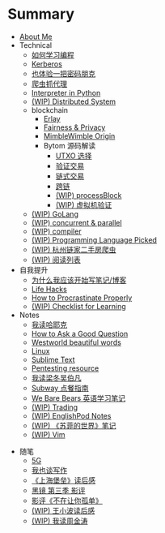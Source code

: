 # Summary

* [About Me](README.md)
* Technical
    - [如何学习编程](technical/programming.md)
    - [Kerberos](technical/kerberos.md)
    - [也体验一把密码朋克](technical/cypher-punk.md)
    - [爬虫抓代理](technical/proxy-crawler.md)
    - [Interpreter in Python](technical/py-interpreter.md)
    - [(WIP) Distributed System](technical/distcomp.md)
    - blockchain
        + [Erlay](technical/blockchain/erlay.md)
        + [Fairness & Privacy](technical/blockchain/fairness_privacy.md)
        - [MimbleWimble Origin](technical/blockchain/mimblewimble-origin.md)
        * Bytom 源码解读
            + [UTXO 选择](technical/blockchain/bytom/utxo-selection.md)
            + [验证交易](technical/blockchain/bytom/validate-tx.md)
            + [链式交易](technical/blockchain/bytom/chained-tx.md)
            + [跨链](technical/blockchain/bytom/cross-chain.md)
            + [(WIP) processBlock](technical/blockchain/bytom/process-block.md)
            + [(WIP) 虚拟机验证](technical/blockchain/bytom/vm-verification.md)
    - [(WIP) GoLang](technical/golang.md)
    - [(WIP) concurrent & parallel](technical/concurrent-parallel.md)
    - [(WIP) compiler](technical/compiler.md)
    - [(WIP) Programming Language Picked](technical/prog-lang.md)
    - [(WIP) 杭州链家二手房爬虫](technical/second-hand-house.md)
    - [(WIP) 阅读列表](technical/reading-list.md)
* 自我提升
    - [为什么我应该开始写笔记/博客](life-hacks/hello-blog.md)
    - [Life Hacks](life-hacks/life-hacks.md)
    - [How to Procrastinate Properly](life-hacks/how-to-procrastinate.md)
    - [(WIP) Checklist for Learning](life-hacks/checklist-for-learning.md)
* Notes
    * [我读哈耶克](notes/hayek.md)
    - [How to Ask a Good Question](notes/how-to-ask-a-good-question.md)
    * [Westworld beautiful words](notes/westworld-subtitle.md)
    - [Linux](notes/linux.md)
    - [Sublime Text](notes/subl.md)
    - [Pentesting resource](notes/pres.md)
    * [我读梁冬吴伯凡](notes/dongwu.md)
    - [Subway 点餐指南](notes/subway.md)
    - [We Bare Bears 英语学习笔记](notes/we-bare-bears.md)
    * [(WIP) Trading](notes/trading.md)
    - [(WIP) EnglishPod Notes](notes/englishpod.md)
    * [(WIP) 《苏菲的世界》笔记](notes/sophies-world.md)
    - [(WIP) Vim](notes/vim.md)
+ 随笔
    - [5G](mics/5g.md)
    * [我也谈写作](mics/writing.md)
    * [《上海堡垒》读后感](mics/once-upon-a-time-in-Shanghai.md)
    * [黑镜 第三季 影评](mics/black-mirror-s3.md)
    * [影评《不在让你孤单》](mics/a-beautiful-life.md)
    * [(WIP) 王小波读后感](mics/wangxiaobo.md)
    - [(WIP) 我读周金涛](mics/zhoujintao.md)
